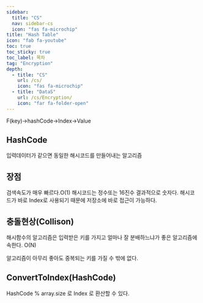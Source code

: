 ```yaml
---
sidebar:
  title: "CS"
  nav: sidebar-cs
  icon: "fas fa-microchip"
title: "Hash Table"
icon: "fab fa-youtube"
toc: true
toc_sticky: true
toc_label: 목차
tag: "Encryption"
depth:
  - title: "CS"
    url: /cs/
    icon: "fas fa-microchip"
  - title: "DataS"
    url: /cs/Encryption/
    icon: "far fa-folder-open"
---
```


F(key)->hashCode->Index->Value

## HashCode
입력데이터가 같으면 동일한 해시코드를 만들어내는 알고리즘

## 장점
검색속도가 매우 빠르다.O(1)
해시코드는 정수또는 16진수 결과적으로 숫자다. 해시코드가 바로 Index로 사용되기 때문에 저장소에 바로 접근이 가능하다.

## 충돌현상(Collison)
해시함수의 알고리즘은 입력받은 키를 가지고 얼마나 잘 분배하느냐가 좋은 알고리즘에 속한다.
O(N)

알고리즘이 아무리 좋아도 중복되는 키를 가질 수 밖에 없다.

## ConvertToIndex(HashCode)
HashCode % array.size 로 Index 로 환산할 수 있다.


